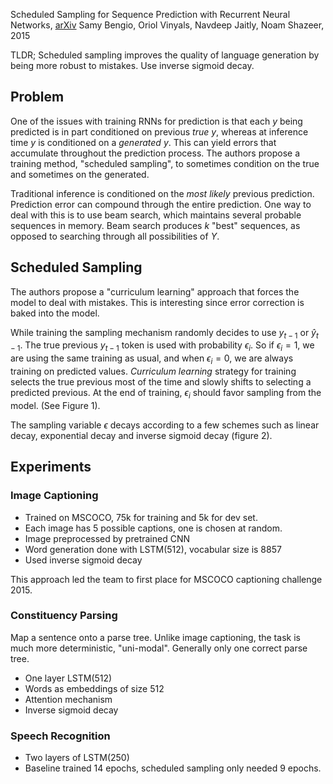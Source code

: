 Scheduled Sampling for Sequence Prediction with Recurrent Neural Networks, [arXiv](https://arxiv.org/abs/1506.03099) Samy Bengio, Oriol Vinyals, Navdeep Jaitly, Noam Shazeer, 2015

TLDR; Scheduled sampling improves the quality of language generation by being more robust to mistakes. Use inverse sigmoid decay.

## Problem
One of the issues with training RNNs for prediction is that each $y$ being predicted is in part conditioned on previous *true* $y$, whereas at inference time $y$ is conditioned on a *generated* $y$. This can yield errors that accumulate throughout the prediction process. The authors propose a training method, "scheduled sampling", to sometimes condition on the true and sometimes on the generated.

Traditional inference is conditioned on the *most likely* previous prediction. Prediction error can compound through the entire prediction. One way to deal with this is to use beam search, which maintains several probable sequences in memory. Beam search produces $k$ "best" sequences, as opposed to searching through all possibilities of $Y$. 

## Scheduled Sampling
The authors propose a "curriculum learning" approach that forces the model to deal with mistakes. This is interesting since error correction is baked into the model.

While training the sampling mechanism randomly decides to use $y_{t-1}$ or $\hat{y}_{t-1}$. The true previous $y_{t-1}$ token is used with probability $\epsilon_i$. So if $\epsilon_i = 1$, we are using the same training as usual, and when $\epsilon_i = 0$, we are always training on predicted values. *Curriculum learning* strategy for training selects the true previous most of the time and slowly shifts to selecting a predicted previous. At the end of training, $\epsilon_i$ should favor sampling from the model. (See Figure 1).

The sampling variable $\epsilon$ decays according to a few schemes such as linear decay, exponential decay and inverse sigmoid decay (figure 2).

## Experiments
### Image Captioning
- Trained on MSCOCO, 75k for training and 5k for dev set.
- Each image has 5 possible captions, one is chosen at random.
- Image preprocessed by pretrained CNN
- Word generation done with LSTM(512), vocabular size is 8857
- Used inverse sigmoid decay

This approach led the team to first place for MSCOCO captioning challenge 2015.

### Constituency Parsing
Map a sentence onto a parse tree. Unlike image captioning, the task is much more deterministic, "uni-modal". Generally only one correct parse tree.

- One layer LSTM(512)
- Words as embeddings of size 512
- Attention mechanism
- Inverse sigmoid decay

### Speech Recognition

- Two layers of LSTM(250)
- Baseline trained 14 epochs, scheduled sampling only needed 9 epochs.
